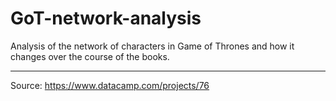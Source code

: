# GoT-network-analysis
Analysis of the network of characters in Game of Thrones and how it changes over the course of the books.

----
Source: https://www.datacamp.com/projects/76
